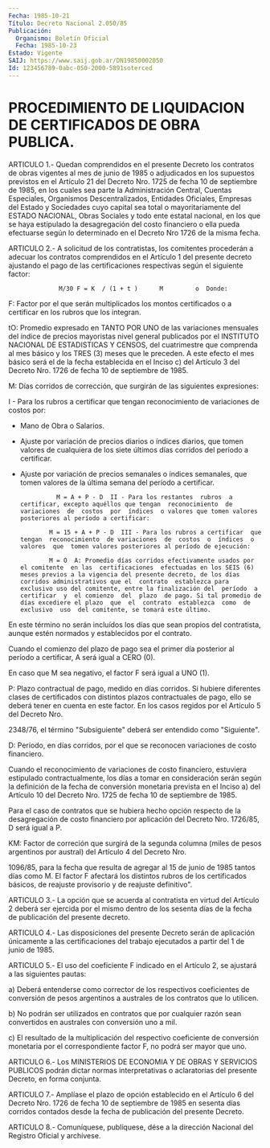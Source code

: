 ```yaml
---
Fecha: 1985-10-21
Título: Decreto Nacional 2.050/85
Publicación:
  Organismo: Boletín Oficial
  Fecha: 1985-10-23
Estado: Vigente
SAIJ: https://www.saij.gob.ar/DN19850002050
Id: 123456789-0abc-050-2000-5891soterced
---
```

# PROCEDIMIENTO DE LIQUIDACION DE CERTIFICADOS DE OBRA PUBLICA.

<a id="1"></a>
ARTICULO  1.-  Quedan  comprendidos  en  el  presente  Decreto  los contratos  de  obras vigentes al mes de junio de 1985 o adjudicados en los supuestos  previstos en el Artículo 21 del Decreto Nro. 1725 de fecha 10 de septiembre  de  1985,  en  los  cuales  sea parte la Administración Central, Cuentas Especiales, Organismos Descentralizados,  Entidades  Oficiales,  Empresas  del  Estado   y Sociedades  cuyo  capital  sea  total o mayoritariamente del ESTADO NACIONAL, Obras Sociales y todo ente  estatal  nacional, en los que se  haya  estipulado la desagregación del costo financiero  o  ella pueda efectuarse  según lo determinado en el Decreto Nro 1726 de la misma fecha.

<a id="2"></a>
ARTICULO  2.-  A  solicitud  de  los  contratistas,  los comitentes procederán  a adecuar los contratos comprendidos en el  Artículo  1 del presente  decreto  ajustando  el  pago  de  las certificaciones respectivas según el siguiente factor:

                  M/30 F = K  / (1 + t )      M         o  Donde:

F: Factor por el que serán multiplicados los montos certificados  o a certificar en los rubros que los integran.

tO:  Promedio  expresado  en  TANTO  POR  UNO  de  las  variaciones mensuales    del    índice  de  precios  mayoristas  nivel  general publicados por el INSTITUTO  NACIONAL DE ESTADISTICAS Y CENSOS, del cuatrimestre que comprenda al  mes  básico y los TRES (3) meses que le  preceden.  A este efecto el mes básico  será  el  de  la  fecha establecida en el  Inciso  c)  del Artículo 3 del Decreto Nro. 1726 de fecha 10 de septiembre de 1985.

M: Días corridos de corrección,  que  surgirán  de  las  siguientes expresiones:

I  -  Para  los  rubros  a certificar que tengan reconocimiento  de variaciones de costos por:

- Mano de Obra o Salarios.

- Ajuste por variación de  precios  diarios  o índices diarios, que tomen valores de cualquiera de los siete últimos  días corridos del período a certificar.

-  Ajuste  por variación de precios semanales o índices  semanales, que tomen valores de la última semana del período a certificar.

                 M = A + P - D  II - Para los restantes  rubros  a certificar, excepto aquéllos que tengan  reconocimiento  de variaciones  de  costos  por  índices  o valores que tomen valores posteriores al período a certificar:

               M = 15 + A + P - D  III - Para los rubros a certificar  que  tengan  reconocimiento  de variaciones  de  costos  o  índices  o  valores  que  tomen valores posteriores al período de ejecución:

               M = O  A: Promedio días corridos efectivamente usados por el comitente  en las  certificaciones  efectuadas en los SEIS (6) meses previos a la vigencia del presente decreto, de los días corridos administrativos que el  contrato  establezca para exclusivo uso del comitente, entre la finalización del  período  a  certificar  y  el comienzo  del  plazo  de pago. Si tal promedio de días excediere el plazo  que  el  contrato  establezca  como  de  exclusivo  uso  del comitente, se tomará este último.

En este término no serán incluídos  los  días  que sean propios del contratista, aunque estén normados y establecidos  por el contrato.

Cuando  el  comienzo del plazo de pago sea el primer día  posterior al período a certificar, A será igual a CERO (0).

En caso que M  sea negativo, el factor F será igual a UNO (1).

P: Plazo contractual  de  pago, medido en días corridos. Si hubiere diferentes clases de certificados con distintos plazos contractuales de pago, ello  se  deberá  tener  en  cuenta  en este factor.  En  los  casos  regidos por el Artículo 5 del Decreto Nro.

2348/76,  el  término  "Subsiguiente"  deberá  ser  entendido como "Siguiente".

D: Período, en días corridos,  por  el que se reconocen variaciones de costo financiero.

Cuando  el  reconocimiento  de  variaciones  de  costo  financiero, estuviera  estipulado  contractualmente,    los  días  a  tomar  en consideración serán según la definición de la  fecha  de conversión monetaria  prevista  en  el  Inciso a) del Artículo 10 del Decreto Nro. 1725 de fecha 10 de septiembre de 1985.

Para el caso de contratos que  se  hubiera hecho opción respecto de la desagregación de costo financiero  por  aplicación  del  Decreto Nro. 1726/85, D será igual a P.

KM:  Factor  de  correción que surgirá de la segunda columna (miles de pesos argentinos  por  austral)  del Artículo 4 del Decreto Nro.

1096/85, para la fecha que resulta de  agregar  al  15  de junio de 1985 tantos días como M. El factor F afectará los distintos  rubros de  los  certificados básicos, de reajuste provisorio y de reajuste definitivo".

<a id="3"></a>
ARTICULO  3.- La opción que se acuerda al contratista en virtud del Artículo 2  deberá  ser ejercida por el mismo dentro de los sesenta días de la fecha de publicación del presente decreto.

<a id="4"></a>
ARTICULO  4.-  Las  disposiciones  del  presente  Decreto  serán de aplicación  únicamente a las certificaciones del trabajo ejecutados a partir del 1 de junio de 1985.

<a id="5"></a>
ARTICULO  5.-  El  uso del coeficiente F indicado en el Artículo 2, se ajustará a las siguientes pautas:

a) Deberá entenderse como corrector de los respectivos coeficientes de conversión  de  pesos argentinos a australes de los contratos que lo utilicen.

b) No podrán ser utilizados en contratos  que  por  cualquier razón sean  convertidos  en  australes  con  conversión  uno a mil.

c) El resultado de la multiplicación del respectivo  coeficiente de conversión monetaria por el correspondiente factor F,  no podrá ser mayor que uno.

<a id="6"></a>
ARTICULO  6.-  Los  MINISTERIOS  DE ECONOMIA Y DE OBRAS Y SERVICIOS PUBLICOS podrán dictar normas interpretativas  o  aclaratorias  del presente Decreto, en forma conjunta.

<a id="7"></a>
ARTICULO  7.-  Amplíase  el  plazo  de  opción  establecido  en  el Artículo  6 del Decreto Nro. 1726 de fecha 10 de septiembre de 1985 en sesenta  días  corridos  contados  desde la fecha de publicación del presente Decreto.

<a id="8"></a>
ARTICULO  8.- Comuníquese, publíquese, dése a la dirección Nacional del Registro Oficial y archívese.